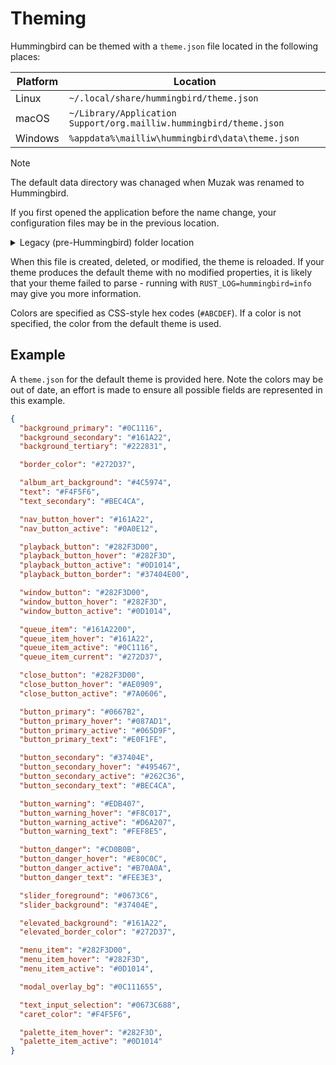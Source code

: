 # Theming
Hummingbird can be themed with a `theme.json` file located in the following places:

| Platform | Location                                                           |
|----------|--------------------------------------------------------------------|
| Linux    | `~/.local/share/hummingbird/theme.json`                            |
| macOS    | `~/Library/Application Support/org.mailliw.hummingbird/theme.json` |
| Windows  | `%appdata%\mailliw\hummingbird\data\theme.json`                    |

> [!NOTE]
> The default data directory was chanaged when Muzak was renamed to Hummingbird.
>
> If you first opened the application before the name change, your configuration files may
> be in the previous location.
>
> <details>
> <summary>Legacy (pre-Hummingbird) folder location</summary>
> <br>
>
> | Platform | Location                                                       |
> |----------|----------------------------------------------------------------|
> | Linux    | `~/.local/share/muzak/theme.json`                              |
> | macOS    | `~/Library/Application Support/me.william341.muzak/theme.json` |
> | Windows  | `%appdata%\william341\muzak\data\theme.json`                   |
>
> This can be applied to all paths - they have all been changed in the same manner.
> </details>

When this file is created, deleted, or modified, the theme is reloaded. If your
theme produces the default theme with no modified properties, it is likely that
your theme failed to parse - running with `RUST_LOG=hummingbird=info` may give you
more information.

Colors are specified as CSS-style hex codes (`#ABCDEF`). If a color is not
specified, the color from the default theme is used.

## Example
A `theme.json` for the default theme is provided here. Note the colors may be
out of date, an effort is made to ensure all possible fields are represented
in this example.

```json
{
  "background_primary": "#0C1116",
  "background_secondary": "#161A22",
  "background_tertiary": "#222831",

  "border_color": "#272D37",

  "album_art_background": "#4C5974",
  "text": "#F4F5F6",
  "text_secondary": "#BEC4CA",

  "nav_button_hover": "#161A22",
  "nav_button_active": "#0A0E12",

  "playback_button": "#282F3D00",
  "playback_button_hover": "#282F3D",
  "playback_button_active": "#0D1014",
  "playback_button_border": "#37404E00",

  "window_button": "#282F3D00",
  "window_button_hover": "#282F3D",
  "window_button_active": "#0D1014",

  "queue_item": "#161A2200",
  "queue_item_hover": "#161A22",
  "queue_item_active": "#0C1116",
  "queue_item_current": "#272D37",

  "close_button": "#282F3D00",
  "close_button_hover": "#AE0909",
  "close_button_active": "#7A0606",

  "button_primary": "#0667B2",
  "button_primary_hover": "#087AD1",
  "button_primary_active": "#065D9F",
  "button_primary_text": "#E0F1FE",

  "button_secondary": "#37404E",
  "button_secondary_hover": "#495467",
  "button_secondary_active": "#262C36",
  "button_secondary_text": "#BEC4CA",

  "button_warning": "#EDB407",
  "button_warning_hover": "#F8C017",
  "button_warning_active": "#D6A207",
  "button_warning_text": "#FEF8E5",

  "button_danger": "#CD0B0B",
  "button_danger_hover": "#E80C0C",
  "button_danger_active": "#B70A0A",
  "button_danger_text": "#FEE3E3",

  "slider_foreground": "#0673C6",
  "slider_background": "#37404E",

  "elevated_background": "#161A22",
  "elevated_border_color": "#272D37",

  "menu_item": "#282F3D00",
  "menu_item_hover": "#282F3D",
  "menu_item_active": "#0D1014",

  "modal_overlay_bg": "#0C111655",

  "text_input_selection": "#0673C688",
  "caret_color": "#F4F5F6",

  "palette_item_hover": "#282F3D",
  "palette_item_active": "#0D1014"
}
```
